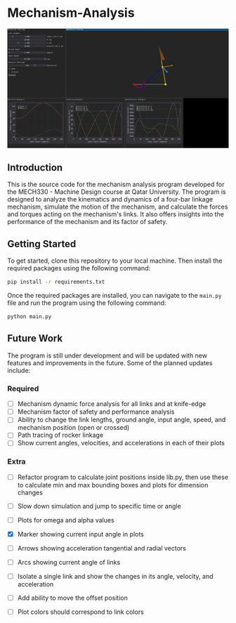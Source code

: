 # Mechanism-Analysis

![Project cover photo showing a four-bar linkage mechanism](cover.png)

## Introduction

This is the source code for the mechanism analysis program developed for the MECH330 - Machine Design course at Qatar University. The program is designed to analyze the kinematics and dynamics of a four-bar linkage mechanism, simulate the motion of the mechanism, and calculate the forces and torques acting on the mechanism's links. It also offers insights into the performance of the mechanism and its factor of safety.

## Getting Started

To get started, clone this repository to your local machine. Then install the required packages using the following command:

```bash
pip install -r requirements.txt
```

Once the required packages are installed, you can navigate to the `main.py` file and run the program using the following command:

```bash
python main.py
```

## Future Work

The program is still under development and will be updated with new features and improvements in the future. Some of the planned updates include:

### Required
- [ ] Mechanism dynamic force analysis for all links and at knife-edge
- [ ] Mechanism factor of safety and performance analysis
- [ ] Ability to change the link lengths, ground angle, input angle, speed, and mechanism position (open or crossed)
- [ ] Path tracing of rocker linkage
- [ ] Show current angles, velocities, and accelerations in each of their plots 

### Extra
- [ ] Refactor program to calculate joint positions inside lib.py, then use these to calculate min and max bounding boxes and plots for dimension changes
- [ ] Slow down simulation and jump to specific time or angle
- [ ] Plots for omega and alpha values
- [x] Marker showing current input angle in plots
- [ ] Arrows showing acceleration tangential and radial vectors
- [ ] Arcs showing current angle of links
- [ ] Isolate a single link and show the changes in its angle, velocity, and acceleration
- [ ] Add ability to move the offset position
- [ ] Plot colors should correspond to link colors

